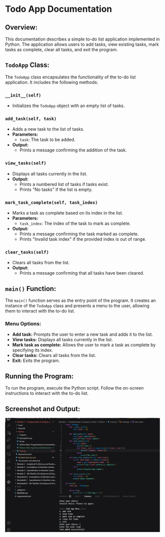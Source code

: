 # Todo App Documentation

## Overview:
This documentation describes a simple to-do list application implemented in Python. The application allows users to add tasks, view existing tasks, mark tasks as complete, clear all tasks, and exit the program.

## `TodoApp` Class:
The `TodoApp` class encapsulates the functionality of the to-do list application. It includes the following methods:

### `__init__(self)`
- Initializes the `TodoApp` object with an empty list of tasks.

### `add_task(self, task)`
- Adds a new task to the list of tasks.
- **Parameters:**
  - `task`: The task to be added.
- **Output:**
  - Prints a message confirming the addition of the task.

### `view_tasks(self)`
- Displays all tasks currently in the list.
- **Output:**
  - Prints a numbered list of tasks if tasks exist.
  - Prints "No tasks" if the list is empty.

### `mark_task_complete(self, task_index)`
- Marks a task as complete based on its index in the list.
- **Parameters:**
  - `task_index`: The index of the task to mark as complete.
- **Output:**
  - Prints a message confirming the task marked as complete.
  - Prints "Invalid task index" if the provided index is out of range.

### `clear_tasks(self)`
- Clears all tasks from the list.
- **Output:**
  - Prints a message confirming that all tasks have been cleared.

## `main()` Function:
The `main()` function serves as the entry point of the program. It creates an instance of the `TodoApp` class and presents a menu to the user, allowing them to interact with the to-do list.

### Menu Options:
- **Add task:** Prompts the user to enter a new task and adds it to the list.
- **View tasks:** Displays all tasks currently in the list.
- **Mark task as complete:** Allows the user to mark a task as complete by specifying its index.
- **Clear tasks:** Clears all tasks from the list.
- **Exit:** Exits the program.

## Running the Program:
To run the program, execute the Python script. Follow the on-screen instructions to interact with the to-do list.

## Screenshot and Output:
![todo app](Outputs/image1.png)